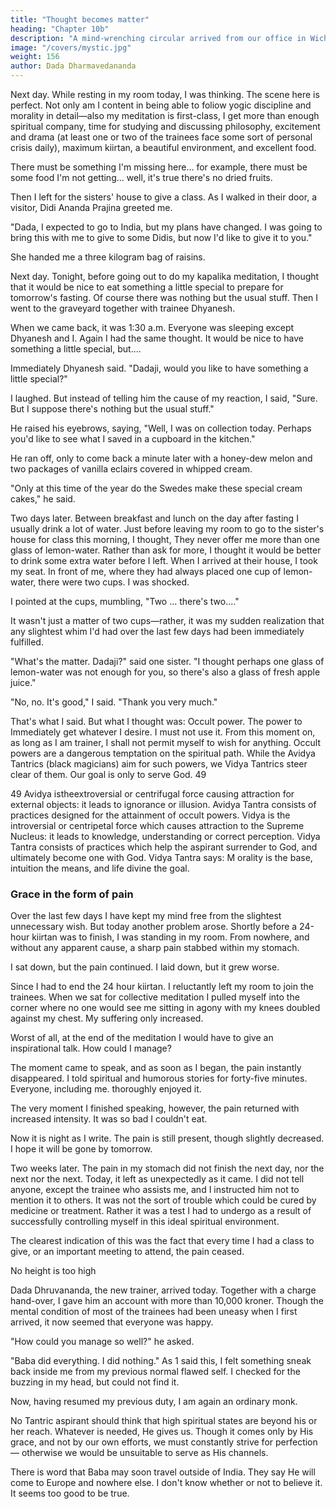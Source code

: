 ```yaml
---
title: "Thought becomes matter"
heading: "Chapter 10b"
description: "A mind-wrenching circular arrived from our office in Wichita. Baba is in jail in India"
image: "/covers/mystic.jpg"
weight: 156
author: Dada Dharmavedananda
---
```

 

<!-- Today while eating lunch in my room, I opened my closet to get some com chips but unfortunately they were finished. I wish I had some more chips, I 
thought. Immediately there was a knock at the door. "Come in." 

"Dadaji, I just came back from collection (of donations from the food shops 
in nearby towns), and I thought you might like these." He held out ten bags of 
com chips.  -->

Next day. While resting in my room today, I was thinking. The scene here is perfect. Not only am I content in being able to foliow yogic discipline and morality in detail—also my meditation is first-class, I get more than enough spiritual company, time for studying and discussing philosophy, excitement and drama (at least one or two of the trainees face some sort of personal crisis 
daily), maximum kiirtan, a beautiful environment, and excellent food. 

There must be something I'm missing here... for example, there must be some food I'm 
not getting... well, it's true there's no dried fruits. 

Then I left for the sisters' house to give a class. As I walked in their door, a 
visitor, Didi Ananda Prajina greeted me. 

"Dada, I expected to go to India, but my plans have changed. I was going to 
bring this with me to give to some Didis, but now I'd like to give it to you." 

She handed me a three kilogram bag of raisins. 

Next day. Tonight, before going out to do my kapalika meditation, I thought 
that it would be nice to eat something a little special to prepare for tomorrow's 
fasting. Of course there was nothing but the usual stuff. Then I went to the 
graveyard together with trainee Dhyanesh. 

When we came back, it was 1:30 a.m. Everyone was sleeping except 
Dhyanesh and I. Again I had the same thought. It would be nice to have 
something a little special, but.... 

Immediately Dhyanesh said. "Dadaji, would you like to have something a 
little special?" 

I laughed. But instead of telling him the cause of my reaction, I said, "Sure. 
But I suppose there's nothing but the usual stuff." 


He raised his eyebrows, saying, "Well, I was on collection today. Perhaps 
you'd like to see what I saved in a cupboard in the kitchen." 

He ran off, only to come back a minute later with a honey-dew melon and 
two packages of vanilla eclairs covered in whipped cream. 

"Only at this time of the year do the Swedes make these special cream 
cakes," he said. 

Two days later. Between breakfast and lunch on the day after fasting I 
usually drink a lot of water. Just before leaving my room to go to the sister's 
house for class this morning, I thought, They never offer me more than one 
glass of lemon-water. Rather than ask for more, I thought it would be better to 
drink some extra water before I left. When I arrived at their house, I took my 
seat. In front of me, where they had always placed one cup of lemon-water, 
there were two cups. I was shocked. 

I pointed at the cups, mumbling, "Two ... there's two...." 

It wasn't just a matter of two cups—rather, it was my sudden realization 
that any slightest whim I'd had over the last few days had been immediately 
fulfilled. 

"What's the matter. Dadaji?" said one sister. "I thought perhaps one glass of 
lemon-water was not enough for you, so there's also a glass of fresh apple 
juice." 

"No, no. It's good," I said. "Thank you very much." 

That's what I said. But what I thought was: Occult power. The power to 
Immediately get whatever I desire. I must not use it. From this moment on, as 
long as I am trainer, I shall not permit myself to wish for anything. Occult 
powers are a dangerous temptation on the spiritual path. While the Avidya 
Tantrics (black magicians) aim for such powers, we Vidya Tantrics steer clear 
of them. Our goal is only to serve God. 49 


49 Avidya istheextroversial or centrifugal force causing attraction for external objects: it leads 
to ignorance or illusion. Avidya Tantra consists of practices designed for the attainment of occult 
powers. Vidya is the introversial or centripetal force which causes attraction to the Supreme 
Nucleus: it leads to knowledge, understanding or correct perception. Vidya Tantra consists of 
practices which help the aspirant surrender to God, and ultimately become one with God. Vidya 
Tantra says: M orality is the base, intuition the means, and life divine the goal. 


### Grace in the form of pain 

Over the last few days I have kept my mind free from the slightest 
unnecessary wish. But today another problem arose. Shortly before a 24-hour 
kiirtan was to finish, I was standing in my room. From nowhere, and without any 
apparent cause, a sharp pain stabbed within my stomach. 

I sat down, but the pain continued. I laid down, but it grew worse. 

Since I had to end the 24 hour kiirtan. I reluctantly left my room to join the 
trainees. When we sat for collective meditation I pulled myself into the corner 
where no one would see me sitting in agony with my knees doubled against my 
chest. My suffering only increased. 

Worst of all, at the end of the meditation I would have to give an inspirational 
talk. How could I manage? 

The moment came to speak, and as soon as I began, the pain instantly 
disappeared. I told spiritual and humorous stories for forty-five minutes. 
Everyone, including me. thoroughly enjoyed it. 

The very moment I finished speaking, however, the pain returned with 
increased intensity. It was so bad I couldn't eat. 

Now it is night as I write. The pain is still present, though slightly decreased. I 
hope it will be gone by tomorrow. 


Two weeks later. The pain in my stomach did not finish the next day, nor the 
next nor the next. Today, it left as unexpectedly as it came. I did not tell anyone, 
except the trainee who assists me, and I instructed him not to mention it to others. 
It was not the sort of trouble which could be cured by medicine or treatment. 
Rather it was a test I had to undergo as a result of successfully controlling myself 
in this ideal spiritual environment. 

The clearest indication of this was the fact that every time I had a class to 
give, or an important meeting to attend, the pain ceased. 

No height is too high 

Dada Dhruvananda, the new trainer, arrived today. Together with a charge 
hand-over, I gave him an account with more than 10,000 kroner. Though the 
mental condition of most of the trainees had been uneasy when I first arrived, it 
now seemed that everyone was happy. 

"How could you manage so well?" he asked. 

"Baba did everything. I did nothing." As 1 said this, I felt something sneak 
back inside me from my previous normal flawed self. I checked for the buzzing 
in my head, but could not find it. 

Now, having resumed my previous duty, I am again an ordinary monk. 

No Tantric aspirant should think that high spiritual states are beyond his or 
her reach. Whatever is needed, He gives us. Though it comes only by His 
grace, and not by our own efforts, we must constantly strive for perfection— 
otherwise we would be unsuitable to serve as His channels. 

There is word that Baba may soon travel outside of India. They say He will 
come to Europe and nowhere else. I don't know whether or not to believe it. It 
seems too good to be true. 


